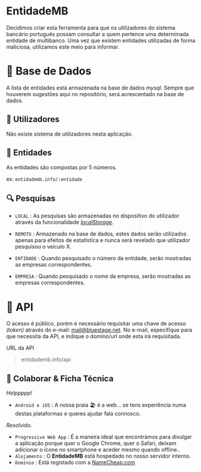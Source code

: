 
# EntidadeMB

  
Decidimos criar esta ferramenta para que os utilizadores do sistema bancário português possam consultar a quem pertence uma determinada entidade de multibanco.
Uma vez que existem entidades utilizadas de forma maliciosa, utilizamos este meio para informar.


# 📗 Base de Dados

A lista de entidades está armazenada na base de dados *mysql*. 
Sempre que houverem sugestões aqui no repositório, será acrescentado na base de dados. 


## 👥 Utilizadores

Não existe sistema de utilizadores nesta aplicação.


## 🔢 Entidades

As entidades são compostas por 5 números.

ex: `entidademb.info/:entidade`

## 🔍 Pesquisas


* `LOCAL` : As pesquisas são armazenadas no dispositivo do utilizador através da funcionalidade *[localStorage](https://medium.com/trainingcenter/simplificando-html5-web-storage-api-4ce0f904e0ee)*.

* `REMOTO` : Armazenado na base de dados, estes dados serão utilizados apenas para efeitos de estatística e nunca será revelado que utilizador pesquisou o veículo X.
* `ENTIDADE` : Quando pesquisado o número da entidade, serão mostradas as empresas correspondentes. 
* `EMPRESA` : Quando pesquisado o nome da empresa, serão mostradas as empresas correspondentes. 


# 📡 API

O acesso é público, porém é necessário requisitar uma chave de acesso *(token)*  através do e-mail:
mail@bluestage.net. No e-mail, especifique para que necessita da API, e indique o domíno/url onde esta irá requisitada.

URL da API
> entidademb.info/api


🤟 Colaborar & Ficha Técnica
-----------------

*Helppppp!*
* `Android e iOS` : A nossa praia 🏖️ é a web... se tens experiência numa destas plataformas e queres ajudar fala connosco.

*Resolvido.*
* `Progressive Web App` : É a maneira ideal que encontrámos para divulgar a aplicação porque quer o Google Chrome, quer o Safari, deixam adicionar o ícone no smartphone e aceder mesmo quando offline..
* `Alojamento` : O **EntidadeMB** está hospedado no nosso servidor interno.
* `Domínio` : Está registado com a [NameCheap.com](http://one.me/ptawsdls)
